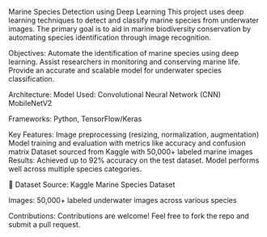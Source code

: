 Marine Species Detection using Deep Learning
This project uses deep learning techniques to detect and classify marine species from underwater images. The primary goal is to aid in marine biodiversity conservation by automating species identification through image recognition.

Objectives:
Automate the identification of marine species using deep learning.
Assist researchers in monitoring and conserving marine life.
Provide an accurate and scalable model for underwater species classification.

Architecture:
Model Used: Convolutional Neural Network (CNN)
MobileNetV2

Frameworks: Python, TensorFlow/Keras

Key Features:
Image preprocessing (resizing, normalization, augmentation)
Model training and evaluation with metrics like accuracy and confusion matrix
Dataset sourced from Kaggle with 50,000+ labeled marine images
Results:
Achieved up to 92% accuracy on the test dataset.
Model performs well across multiple species categories.

📁 Dataset
Source: Kaggle Marine Species Dataset

Images: 50,000+ labeled underwater images across various species

Contributions:
Contributions are welcome! Feel free to fork the repo and submit a pull request.



